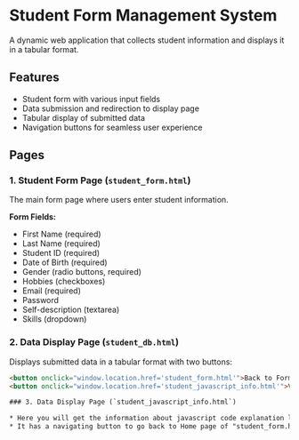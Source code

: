 # Student Form Management System

A dynamic web application that collects student information and displays it in a tabular format.

## Features

- Student form with various input fields
- Data submission and redirection to display page
- Tabular display of submitted data
- Navigation buttons for seamless user experience

## Pages

### 1. Student Form Page (`student_form.html`)

The main form page where users enter student information.

**Form Fields:**
- First Name (required)
- Last Name (required)
- Student ID (required)
- Date of Birth (required)
- Gender (radio buttons, required)
- Hobbies (checkboxes)
- Email (required)
- Password
- Self-description (textarea)
- Skills (dropdown)

### 2. Data Display Page (`student_db.html`)

Displays submitted data in a tabular format with two buttons:

```html
<button onclick="window.location.href='student_form.html'">Back to Form</button>
<button onclick="window.location.href='student_javascript_info.html'">View Code Explanation</button>

### 3. Data Display Page (`student_javascript_info.html`)

* Here you will get the information about javascript code explanation line by line along with keypoints
* It has a navigating button to go back to Home page of "student_form.html"
